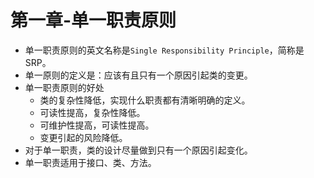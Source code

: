 # 第一章-单一职责原则

- 单一职责原则的英文名称是`Single Responsibility Principle`，简称是SRP。
- 单一原则的定义是：应该有且只有一个原因引起类的变更。
- 单一职责原则的好处
  - 类的复杂性降低，实现什么职责都有清晰明确的定义。
  - 可读性提高，复杂性降低。
  - 可维护性提高，可读性提高。
  - 变更引起的风险降低。
- 对于单一职责，类的设计尽量做到只有一个原因引起变化。
- 单一职责适用于接口、类、方法。

